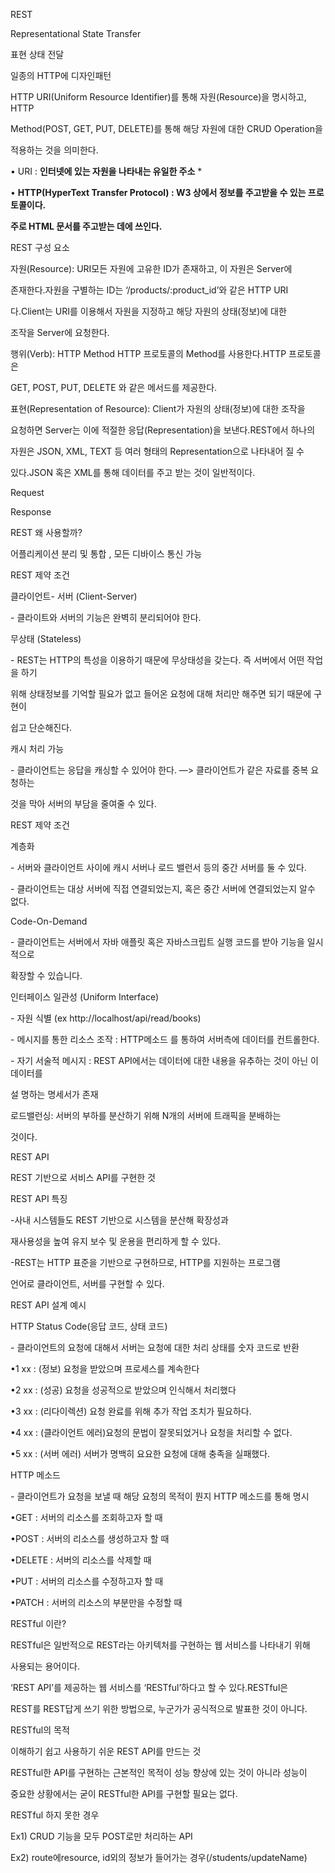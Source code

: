 

REST

Representational State Transfer

표현 상태 전달

일종의 HTTP에 디자인패턴

HTTP URI(Uniform Resource Identifier)를 통해 자원(Resource)을 명시하고, HTTP

Method(POST, GET, PUT, DELETE)를 통해 해당 자원에 대한 CRUD Operation을

적용하는 것을 의미한다.

• URI : **인터넷에 있는 자원을 나타내는 유일한 주소** \*

• **HTTP(HyperText Transfer Protocol) : W3 상에서 정보를 주고받을 수 있는 프로토콜이다.**

**주로 HTML 문서를 주고받는 데에 쓰인다.**





REST 구성 요소

자원(Resource): URI모든 자원에 고유한 ID가 존재하고, 이 자원은 Server에

존재한다.자원을 구별하는 ID는 ‘/products/:product\_id’와 같은 HTTP URI

다.Client는 URI를 이용해서 자원을 지정하고 해당 자원의 상태(정보)에 대한

조작을 Server에 요청한다.

행위(Verb): HTTP Method HTTP 프로토콜의 Method를 사용한다.HTTP 프로토콜은

GET, POST, PUT, DELETE 와 같은 메서드를 제공한다.

표현(Representation of Resource): Client가 자원의 상태(정보)에 대한 조작을

요청하면 Server는 이에 적절한 응답(Representation)을 보낸다.REST에서 하나의

자원은 JSON, XML, TEXT 등 여러 형태의 Representation으로 나타내어 질 수

있다.JSON 혹은 XML를 통해 데이터를 주고 받는 것이 일반적이다.





Request

Response





REST 왜 사용할까?

어플리케이션 분리 및 통합 , 모든 디바이스 통신 가능





REST 제약 조건

클라이언트- 서버 (Client-Server)

\- 클라이트와 서버의 기능은 완벽히 분리되어야 한다.

무상태 (Stateless)

\- REST는 HTTP의 특성을 이용하기 때문에 무상태성을 갖는다. 즉 서버에서 어떤 작업을 하기

위해 상태정보를 기억할 필요가 없고 들어온 요청에 대해 처리만 해주면 되기 때문에 구현이

쉽고 단순해진다.

캐시 처리 가능

\- 클라이언트는 응답을 캐싱할 수 있어야 한다. —> 클라이언트가 같은 자료를 중복 요청하는

것을 막아 서버의 부담을 줄여줄 수 있다.





REST 제약 조건

계층화

\- 서버와 클라이언트 사이에 캐시 서버나 로드 밸런서 등의 중간 서버를 둘 수 있다.

\- 클라이언트는 대상 서버에 직접 연결되었는지, 혹은 중간 서버에 연결되었는지 알수 없다.

Code-On-Demand

\- 클라이언트는 서버에서 자바 애플릿 혹은 자바스크립트 실행 코드를 받아 기능을 일시적으로

확장할 수 있습니다.

인터페이스 일관성 (Uniform Interface)

\- 자원 식별 (ex http://localhost/api/read/books)

\- 메시지를 통한 리소스 조작 : HTTP메소드 를 통하여 서버측에 데이터를 컨트롤한다.

\- 자기 서술적 메시지 : REST API에서는 데이터에 대한 내용을 유추하는 것이 아닌 이 데이터를

설 명하는 명세서가 존재





로드밸런싱: 서버의 부하를 분산하기 위해 N개의 서버에 트래픽을 분배하는

것이다.









REST API

REST 기반으로 서비스 API를 구현한 것





REST API 특징

-사내 시스템들도 REST 기반으로 시스템을 분산해 확장성과

재사용성을 높여 유지 보수 및 운용을 편리하게 할 수 있다.

-REST는 HTTP 표준을 기반으로 구현하므로, HTTP를 지원하는 프로그램

언어로 클라이언트, 서버를 구현할 수 있다.





REST API 설계 예시

HTTP Status Code(응답 코드, 상태 코드)

\- 클라이언트의 요청에 대해서 서버는 요청에 대한 처리 상태를 숫자 코드로 반환

•1 xx : (정보) 요청을 받았으며 프로세스를 계속한다

•2 xx : (성공) 요청을 성공적으로 받았으며 인식해서 처리했다

•3 xx : (리다이렉션) 요청 완료를 위해 추가 작업 조치가 필요하다.

•4 xx : (클라이언트 에러)요청의 문법이 잘못되었거나 요청을 처리할 수 없다.

•5 xx : (서버 에러) 서버가 명백히 요요한 요청에 대해 충족을 실패했다.

HTTP 메소드

\- 클라이언트가 요청을 보낼 때 해당 요청의 목적이 뭔지 HTTP 메소드를 통해 명시

•GET : 서버의 리소스를 조회하고자 할 때

•POST : 서버의 리소스를 생성하고자 할 때

•DELETE : 서버의 리소스를 삭제할 때

•PUT : 서버의 리소스를 수정하고자 할 때

•PATCH : 서버의 리소스의 부분만을 수정할 때





RESTful 이란?

RESTful은 일반적으로 REST라는 아키텍처를 구현하는 웹 서비스를 나타내기 위해

사용되는 용어이다.

‘REST API’를 제공하는 웹 서비스를 ‘RESTful’하다고 할 수 있다.RESTful은

REST를 REST답게 쓰기 위한 방법으로, 누군가가 공식적으로 발표한 것이 아니다.

RESTful의 목적

이해하기 쉽고 사용하기 쉬운 REST API를 만드는 것

RESTful한 API를 구현하는 근본적인 목적이 성능 향상에 있는 것이 아니라 성능이

중요한 상황에서는 굳이 RESTful한 API를 구현할 필요는 없다.

RESTful 하지 못한 경우

Ex1) CRUD 기능을 모두 POST로만 처리하는 API

Ex2) route에resource, id외의 정보가 들어가는 경우(/students/updateName)





